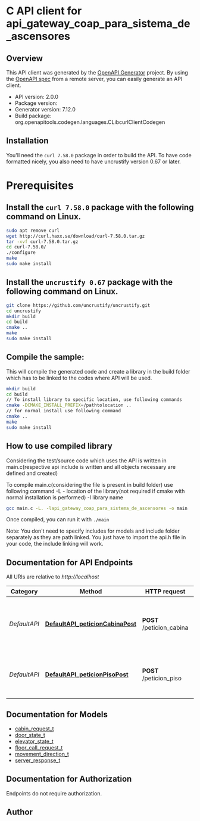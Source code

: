 # C API client for api_gateway_coap_para_sistema_de_ascensores

## Overview
This API client was generated by the [OpenAPI Generator](https://openapi-generator.tech) project. By using the [OpenAPI spec](https://openapis.org) from a remote server, you can easily generate an API client.

- API version: 2.0.0
- Package version: 
- Generator version: 7.12.0
- Build package: org.openapitools.codegen.languages.CLibcurlClientCodegen

## Installation
You'll need the `curl 7.58.0` package in order to build the API. To have code formatted nicely, you also need to have uncrustify version 0.67 or later.

# Prerequisites

## Install the `curl 7.58.0` package with the following command on Linux.
```bash
sudo apt remove curl
wget http://curl.haxx.se/download/curl-7.58.0.tar.gz
tar -xvf curl-7.58.0.tar.gz
cd curl-7.58.0/
./configure
make
sudo make install
```
## Install the `uncrustify 0.67` package with the following command on Linux.
```bash
git clone https://github.com/uncrustify/uncrustify.git
cd uncrustify
mkdir build
cd build
cmake ..
make
sudo make install
```

## Compile the sample:
This will compile the generated code and create a library in the build folder which has to be linked to the codes where API will be used.
```bash
mkdir build
cd build
// To install library to specific location, use following commands
cmake -DCMAKE_INSTALL_PREFIX=/pathtolocation ..
// for normal install use following command
cmake ..
make
sudo make install
```
## How to use compiled library
Considering the test/source code which uses the API is written in main.c(respective api include is written and all objects necessary are defined and created)

To compile main.c(considering the file is present in build folder) use following command
-L - location of the library(not required if cmake with normal installation is performed)
-l library name
```bash
gcc main.c -L. -lapi_gateway_coap_para_sistema_de_ascensores -o main
```
Once compiled, you can run it with ``` ./main ```

Note: You don't need to specify includes for models and include folder separately as they are path linked. You just have to import the api.h file in your code, the include linking will work.

## Documentation for API Endpoints

All URIs are relative to *http://localhost*

Category | Method | HTTP request | Description
------------ | ------------- | ------------- | -------------
*DefaultAPI* | [**DefaultAPI_peticionCabinaPost**](docs/DefaultAPI.md#DefaultAPI_peticionCabinaPost) | **POST** /peticion_cabina | Enviar una solicitud de destino desde la cabina de un ascensor
*DefaultAPI* | [**DefaultAPI_peticionPisoPost**](docs/DefaultAPI.md#DefaultAPI_peticionPisoPost) | **POST** /peticion_piso | Enviar una solicitud de llamada de ascensor desde un piso


## Documentation for Models

 - [cabin_request_t](docs/cabin_request.md)
 - [door_state_t](docs/door_state.md)
 - [elevator_state_t](docs/elevator_state.md)
 - [floor_call_request_t](docs/floor_call_request.md)
 - [movement_direction_t](docs/movement_direction.md)
 - [server_response_t](docs/server_response.md)


## Documentation for Authorization

Endpoints do not require authorization.


## Author



